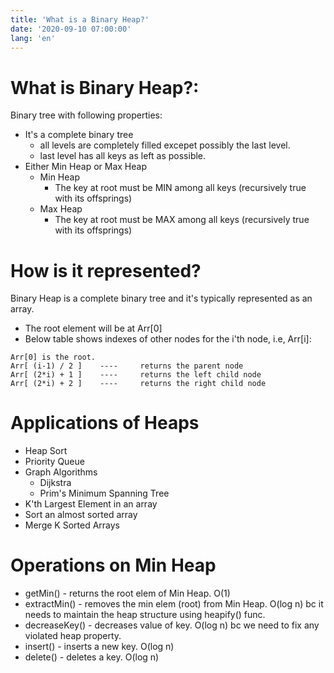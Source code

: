 ```yaml
---
title: 'What is a Binary Heap?'
date: '2020-09-10 07:00:00'
lang: 'en'
---
```


# What is Binary Heap?:
Binary tree with following properties: 
- It's a complete binary tree 
  + all levels are completely filled excepet possibly the last level. 
  + last level has all keys as left as possible. 
- Either Min Heap or Max Heap 
  + Min Heap 
    * The key at root must be MIN among all keys (recursively true with its offsprings)
  + Max Heap 
    * The key at root must be MAX among all keys (recursively true with its offsprings)

# How is it represented? 
Binary Heap is a complete binary tree and it's typically represented as an array. 
- The root element will be at Arr[0] 
- Below table shows indexes of other nodes for the i'th node, i.e, Arr[i]: 

```
Arr[0] is the root.
Arr[ (i-1) / 2 ]    ----     returns the parent node  
Arr[ (2*i) + 1 ]    ----     returns the left child node
Arr[ (2*i) + 2 ]    ----     returns the right child node
```

# Applications of Heaps 
- Heap Sort
- Priority Queue 
- Graph Algorithms 
  + Dijkstra 
  + Prim's Minimum Spanning Tree 
- K'th Largest Element in an array 
- Sort an almost sorted array 
- Merge K Sorted Arrays 

# Operations on Min Heap 
- getMin() - returns the root elem of Min Heap. O(1)
- extractMin() - removes the min elem (root) from Min Heap. O(log n) bc it needs to maintain the heap structure using heapify() func. 
- decreaseKey() - decreases value of key. O(log n) bc we need to fix any violated heap property. 
- insert() - inserts a new key. O(log n) 
- delete() - deletes a key. O(log n)
